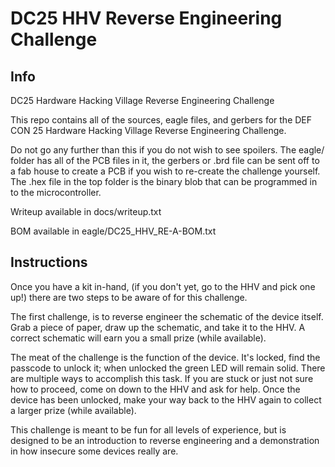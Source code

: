 # DC25 HHV Reverse Engineering Challenge

## Info
DC25 Hardware Hacking Village Reverse Engineering Challenge

This repo contains all of the sources, eagle files, and gerbers for the DEF CON 25 Hardware Hacking Village Reverse Engineering Challenge.

Do not go any further than this if you do not wish to see spoilers.  The eagle/ folder has all of the PCB files in it, the gerbers or .brd file can be sent off to a fab house to create a PCB if you wish to re-create the challenge yourself.  The .hex file in the top folder is the binary blob that can be programmed in to the microcontroller.

Writeup available in docs/writeup.txt

BOM available in eagle/DC25_HHV_RE-A-BOM.txt

## Instructions

Once you have a kit in-hand, (if you don't yet, go to the HHV and pick one up!) there are two steps to be aware of for this challenge.

The first challenge, is to reverse engineer the schematic of the device itself.  Grab a piece of paper, draw up the schematic, and take it to the HHV.  A correct schematic will earn you a small prize (while available).

The meat of the challenge is the function of the device.  It's locked, find the passcode to unlock it; when unlocked the green LED will remain solid.  There are multiple ways to accomplish this task.  If you are stuck or just not sure how to proceed, come on down to the HHV and ask for help.  Once the device has been unlocked, make your way back to the HHV again to collect a larger prize (while available).

This challenge is meant to be fun for all levels of experience, but is designed to be an introduction to reverse engineering and a demonstration in how insecure some devices really are.
